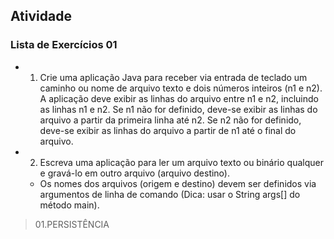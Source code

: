 ## Atividade

### Lista de Exercícios 01 ###

- 01. Crie uma aplicação Java para receber via entrada de teclado um caminho ou nome de arquivo texto e dois números inteiros (n1 e n2). A aplicação deve exibir as linhas do arquivo entre n1 e n2, incluindo as linhas n1 e n2. Se n1 não for definido, deve-se exibir as linhas do arquivo a partir da primeira linha até n2. Se n2 não for definido, deve-se exibir as linhas do arquivo a partir de n1 até o final do arquivo.
- 02. Escreva uma aplicação para ler um arquivo texto ou binário qualquer e gravá-lo em outro arquivo (arquivo destino).
    - Os nomes dos arquivos (origem e destino) devem ser definidos via argumentos de linha de comando (Dica: usar o String args[] do método main).

> 01.PERSISTÊNCIA